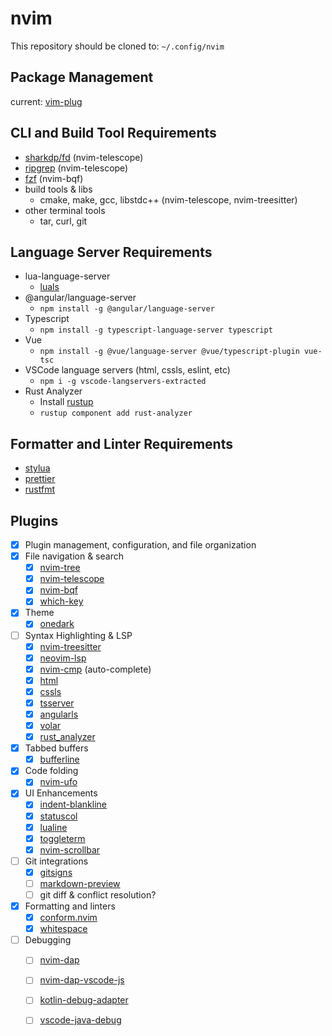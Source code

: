 # nvim

This repository should be cloned to: `~/.config/nvim`

## Package Management

current: [vim-plug](https://github.com/junegunn/vim-plug)

## CLI and Build Tool Requirements
- [sharkdp/fd](https://github.com/sharkdp/fd) (nvim-telescope)
- [ripgrep](https://github.com/BurntSushi/ripgrep) (nvim-telescope)
- [fzf](https://github.com/junegunn/fzf) (nvim-bqf)
- build tools & libs
  - cmake, make, gcc, libstdc++ (nvim-telescope, nvim-treesitter)
- other terminal tools
  - tar, curl, git

## Language Server Requirements
- lua-language-server
  - [luals](https://luals.github.io/#neovim-install)
- @angular/language-server
  - `npm install -g @angular/language-server`
- Typescript
  - `npm install -g typescript-language-server typescript`
- Vue
  - `npm install -g @vue/language-server @vue/typescript-plugin vue-tsc`
- VSCode language servers (html, cssls, eslint, etc)
  - `npm i -g vscode-langservers-extracted`
- Rust Analyzer
  - Install [rustup](https://rustup.rs/)
  - `rustup component add rust-analyzer`

## Formatter and Linter Requirements
- [stylua](https://github.com/JohnnyMorganz/StyLua)
- [prettier](https://github.com/prettier/prettier)
- [rustfmt](https://github.com/rust-lang/rustfmt)

## Plugins 
- [x] Plugin management, configuration, and file organization
- [x] File navigation & search
  - [x] [nvim-tree](https://github.com/nvim-tree/nvim-tree.lua)
  - [x] [nvim-telescope](https://github.com/nvim-telescope/telescope.nvim)
  - [x] [nvim-bqf](https://github.com/kevinhwang91/nvim-bqf)
  - [x] [which-key](https://github.com/folke/which-key.nvim)
- [x] Theme
  - [x] [onedark](https://github.com/navarasu/onedark.nvim)
- [ ] Syntax Highlighting & LSP 
  - [x] [nvim-treesitter](https://github.com/nvim-treesitter/nvim-treesitter)
  - [x] [neovim-lsp](https://github.com/neovim/nvim-lspconfig)
  - [x] [nvim-cmp](https://github.com/hrsh7th/nvim-cmp) (auto-complete)
  - [x] [html](https://github.com/neovim/nvim-lspconfig/blob/master/doc/server_configurations.md#html)
  - [x] [cssls](https://github.com/neovim/nvim-lspconfig/blob/master/doc/server_configurations.md#cssls)
  - [x] [tsserver](https://github.com/neovim/nvim-lspconfig/blob/master/doc/server_configurations.md#tsserver)
  - [x] [angularls](https://github.com/neovim/nvim-lspconfig/blob/master/doc/server_configurations.md#angularls)
  - [x] [volar](https://github.com/neovim/nvim-lspconfig/blob/master/doc/server_configurations.md#volar)
  - [x] [rust_analyzer](https://github.com/neovim/nvim-lspconfig/blob/master/doc/server_configurations.md#rust_analyzer)
- [x] Tabbed buffers
  - [x] [bufferline](https://github.com/akinsho/bufferline.nvim)
- [x] Code folding
  - [x] [nvim-ufo](https://github.com/kevinhwang91/nvim-ufo?tab=readme-ov-file)
- [x] UI Enhancements
  - [x] [indent-blankline](https://github.com/lukas-reineke/indent-blankline.nvim)
  - [x] [statuscol](https://github.com/luukvbaal/statuscol.nvim)
  - [x] [lualine](https://github.com/nvim-lualine/lualine.nvim)
  - [x] [toggleterm](https://github.com/akinsho/toggleterm.nvim)
  - [x] [nvim-scrollbar](https://github.com/petertriho/nvim-scrollbar)
- [ ] Git integrations
  - [x] [gitsigns](https://github.com/lewis6991/gitsigns.nvim)
  - [ ] [markdown-preview](https://github.com/iamcco/markdown-preview.nvim)
  - [ ] git diff & conflict resolution?
- [x] Formatting and linters
  - [x] [conform.nvim](https://github.com/stevearc/conform.nvim)
  - [x] [whitespace](https://github.com/johnfrankmorgan/whitespace.nvim)
- [ ] Debugging
  - [ ] [nvim-dap](https://github.com/mfussenegger/nvim-dap)
  - [ ] [nvim-dap-vscode-js](https://github.com/mxsdev/nvim-dap-vscode-js)
  - [ ] [kotlin-debug-adapter](https://github.com/fwcd/kotlin-debug-adapter)
  - [ ] [vscode-java-debug](https://github.com/Microsoft/vscode-java-debug)

